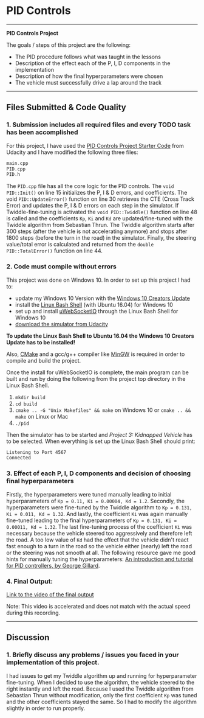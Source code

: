 # PID Controls
---

**PID Controls Project**

The goals / steps of this project are the following:

* The PID procedure follows what was taught in the lessons
* Description of the effect each of the P, I, D components in the implementation
* Description of how the final hyperparameters were chosen
* The vehicle must successfully drive a lap around the track

[//]: # (References)
[simulator]: https://github.com/udacity/self-driving-car-sim/releases
[win 10 update]: https://support.microsoft.com/de-de/help/4028685/windows-get-the-windows-10-creators-update
[uWebSocketIO]: https://github.com/uWebSockets/uWebSockets
[linux on win 10]: https://www.howtogeek.com/249966/how-to-install-and-use-the-linux-bash-shell-on-windows-10/
[MinGW]: http://www.mingw.org/
[CMake]: https://cmake.org/install/
[udacity code]: https://github.com/udacity/CarND-PID-Control-Project
[pid ressource]: https://udacity-reviews-uploads.s3.amazonaws.com/_attachments/41330/1493863065/pid_control_document.pdf
[output video]: ./imgs/pid-controls.mp4 "PID Controls Project Video"

---

## Files Submitted & Code Quality

### 1. Submission includes all required files and every TODO task has been accomplished 

For this project, I have used the [PID Controls Project Starter Code][udacity code] from Udacity and I have modified the following three files:
```cpp
main.cpp
PID.cpp
PID.h
```

The ```PID.cpp``` file has all the core logic for the PID controls. The `void PID::Init()` on line 15 initializes the P, I & D errors, and coefficients. The void `PID::UpdateError()` function on line 30 retrieves the CTE (Cross Track Error) and updates the P, I & D errors on each step in the simulator. If Twiddle-fine-tuning is activated the `void PID::Twiddle()` function on line 48 is called and the coefficients `Kp`, `Ki` and `Kd` are updated/fine-tuned with the Twiddle algorithm from Sebastian Thrun. The Twiddle algorithm starts after 300 steps (after the vehicle is not accelerating anymore) and stops after 1800 steps (before the turn in the road) in the simulator. Finally, the steering value/total error is calculated and returned from the `double PID::TotalError()` function on line 44.

### 2. Code must compile without errors

This project was done on Windows 10. In order to set up this project I had to:
* update my Windows 10 Version with the [Windows 10 Creators Update][win 10 update]
* install the [Linux Bash Shell][linux on win 10] (with Ubuntu 16.04) for Windows 10
* set up and install [uWebSocketIO][uWebSocketIO] through the Linux Bash Shell for Windows 10
* [download the simulator from Udacity][simulator]

**To update the Linux Bash Shell to Ubuntu 16.04 the Windows 10 Creators Update has to be installed!**

Also, [CMake][CMake] and a gcc/g++ compiler like [MinGW][MinGW] is required in order to compile and build the project.

Once the install for uWebSocketIO is complete, the main program can be built and run by doing the following from the project top directory in the Linux Bash Shell.

1. `mkdir build`
2. `cd build`
3. `cmake .. -G "Unix Makefiles" && make` on Windows 10 or `cmake .. && make` on Linux or Mac
4. `./pid`

Then the simulator has to be started and *Project 3: Kidnapped Vehicle* has to be selected. When everything is set up the Linux Bash Shell should print: 
```bash 
Listening to Port 4567
Connected
```

### 3. Effect of each P, I, D components and decision of choosing final hyperparameters

Firstly, the hyperparameters were tuned manually leading to initial hyperparameters of `Kp = 0.11, Ki = 0.00004, Kd = 1.2`. Secondly, the hyperparameters were fine-tuned by the Twiddle algorithm to `Kp = 0.131, Ki = 0.011, Kd = 1.32`. And lastly, the coefficient `Ki` was again manually fine-tuned leading to the final hyperparameters of `Kp = 0.131, Ki = 0.00011, Kd = 1.32`. The last fine-tuning process of the coefficient `Ki` was necessary because the vehicle steered too aggressively and therefore left the road. A too low value of `Kd` had the effect that the vehicle didn't react fast enough to a turn in the road so the vehicle either (nearly) left the road or the steering was not smooth at all.
The following resource gave me good hints for manually tuning the hyperparameters: [An introduction and tutorial for PID controllers, by George Gillard][pid ressource].

### 4. Final Output:

[Link to the video of the final output][output video]

Note: This video is accelerated and does not match with the actual speed during this recording.

---

## Discussion

### 1. Briefly discuss any problems / issues you faced in your implementation of this project.

I had issues to get my Twiddle algorithm up and running for hyperparameter fine-tuning. When I decided to use the algorithm, the vehicle steered to the right instantly and left the road. Because I used the Twiddle algorithm from Sebastian Thrun without modification, only the first coefficient `Kp` was tuned and the other coefficients stayed the same. So I had to modify the algorithm slightly in order to run properly.